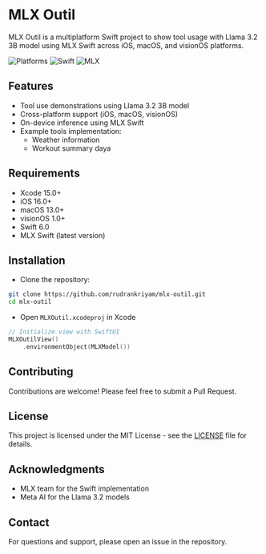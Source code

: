 # MLX Outil

MLX Outil is a multiplatform Swift project to show tool usage with Llama 3.2 3B model using MLX Swift across iOS, macOS, and visionOS platforms.

![Platforms](https://img.shields.io/badge/Platforms-iOS%2016.0+%20|%20macOS%2013.0+%20|%20visionOS%201.0+-lightgrey)
![Swift](https://img.shields.io/badge/Swift-6.0-orange)
![MLX](https://img.shields.io/badge/MLX-latest-blue)

## Features

- Tool use demonstrations using Llama 3.2 3B model
- Cross-platform support (iOS, macOS, visionOS)
- On-device inference using MLX Swift
- Example tools implementation:
  - Weather information
  - Workout summary daya

## Requirements

- Xcode 15.0+
- iOS 16.0+
- macOS 13.0+
- visionOS 1.0+
- Swift 6.0
- MLX Swift (latest version)

## Installation

- Clone the repository:
```bash
git clone https://github.com/rudrankriyam/mlx-outil.git
cd mlx-outil
```

- Open `MLXOutil.xcodeproj` in Xcode

```swift
// Initialize view with SwiftUI
MLXOutilView()
    .environmentObject(MLXModel())
```

## Contributing

Contributions are welcome! Please feel free to submit a Pull Request.

## License

This project is licensed under the MIT License - see the [LICENSE](LICENSE) file for details.

## Acknowledgments

- MLX team for the Swift implementation
- Meta AI for the Llama 3.2 models

## Contact
For questions and support, please open an issue in the repository.
